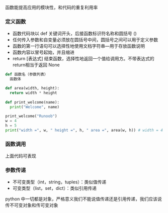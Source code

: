 函数能提高应用的模块性，和代码的重复利用率

### 定义函数
- 函数代码块以 def 关键词开头，后接函数标识符名称和圆括号 ()
- 任何传入参数和自变量必须放在圆括号中间，圆括号之间可以用于定义参数
- 函数的第一行语句可以选择性地使用文档字符串—用于存放函数说明
- 函数内容以冒号起始，并且缩进
- return [表达式] 结束函数，选择性地返回一个值给调用方。不带表达式的return相当于返回 None

```python
def 函数名（参数列表）
  函数体

def area(width, height):
  return width * height
 
def print_welcome(name):
  print("Welcome", name)
 
print_welcome("Runoob")
w = 4
h = 5
print("width =", w, " height =", h, " area =", area(w, h)) # width = 4  height = 5  area = 20
```

### 函数调用
上面代码可表现

### 参数传递
- 不可变类型（int，string，tuples）：类似值传递
- 可变类型（list，set，dict）：类似引用传递

python 中一切都是对象，严格意义我们不能说值传递还是引用传递，我们应该说传不可变对象和传可变对象
